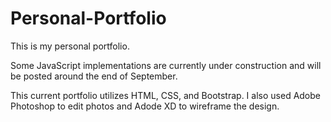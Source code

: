 # Personal-Portfolio

This is my personal portfolio.

Some JavaScript implementations are currently under construction and will be posted around the end of September.

This current portfolio utilizes HTML, CSS, and Bootstrap. I also used Adobe Photoshop to edit photos and Adode XD to wireframe the design.